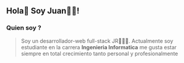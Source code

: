 ## Hola👋 Soy Juan👨‍💻!

### **Quien soy ?**
> Soy un desarrollador-web full-stack JR👨‍💻🚀. Actualmente soy estudiante en la carrera **Ingenieria Informatica**  me gusta estar siempre en total crecimiento tanto personal y profesionalmente 
<!--
**jjtorres03/jjtorres03** is a ✨ _special_ ✨ repository because its `README.md` (this file) appears on your GitHub profile.


- 🔭 I’m currently working on ...
- 🌱 I’m currently learning ...
- 👯 I’m looking to collaborate on ...
- 🤔 I’m looking for help with ...
- 💬 Ask me about ...
- 📫 How to reach me: ...
- 😄 Pronouns: ...
- ⚡ Fun fact: ...
-->
